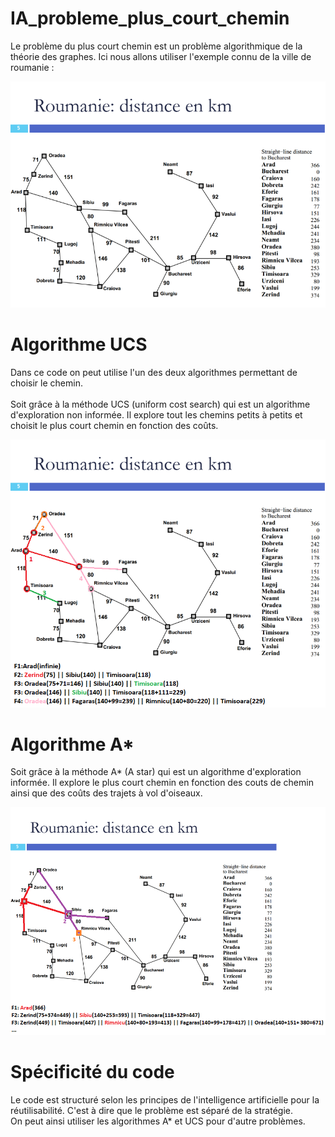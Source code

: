 ﻿# IA_probleme_plus_court_chemin

Le problème du plus court chemin est un problème algorithmique de la théorie des graphes.
Ici nous allons utiliser l'exemple connu de la ville de roumanie :

![roumanie](/image_readme/roumanie.png)

# Algorithme UCS

Dans ce code on peut utilise l'un des deux algorithmes permettant de choisir le chemin. <br><br>
Soit grâce à la méthode UCS (uniform cost search) qui est un algorithme d'exploration non informée. Il explore tout les chemins petits à petits et choisit le plus court chemin en fonction des coûts. <br>
  
![roumanie](/image_readme/roumanie_UCS.png)

# Algorithme A*

Soit grâce à la méthode A* (A star) qui est un algorithme d'exploration informée. Il explore le plus court chemin en fonction des couts de chemin ainsi que des coûts des trajets à vol d'oiseaux. <br>

![roumanie](/image_readme/roumanie_Astar.png)

# Spécificité du code

Le code est structuré selon les principes de l'intelligence artificielle pour la réutilisabilité. C'est à dire que le problème est séparé de la stratégie. <br>
On peut ainsi utiliser les algorithmes A* et UCS pour d'autre problèmes.
